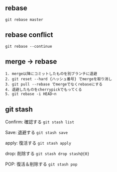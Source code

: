 ## rebase
`git rebase master`

## rebase conflict
`git rebase --continue `

## merge -> rebase
```
1. merge以降にコミットしたものを別ブランチに退避
2. git reset --hard {ハッシュ番号} でmergeを取り消し
3. git pull --rebase でmergeでなくrebaseにする
4. 退避したものをcherrypickでもってくる
5. git rebase -i HEAD~n
```

## git stash

Confirm: 確認する
`git stash list`

Save: 退避する
`git stash save`

apply: 復活する
`git stash apply`

drop: 削除する
`git stash drop stash@{0}`

POP: 復活＆削除する
`git stash pop`
